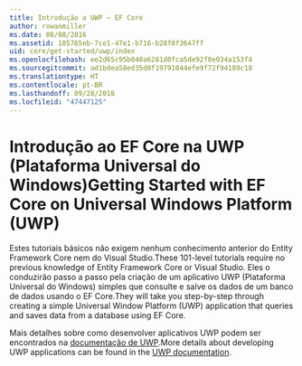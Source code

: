 ```yaml
---
title: Introdução a UWP – EF Core
author: rowanmiller
ms.date: 08/08/2016
ms.assetid: 105765eb-7ce1-47e1-b716-b28f8f3647ff
uid: core/get-started/uwp/index
ms.openlocfilehash: ee2d65c95b040a6281d0fca5de92f0e934a153f4
ms.sourcegitcommit: ad1bdea58ed35d0f19791044efe9f72f94189c18
ms.translationtype: HT
ms.contentlocale: pt-BR
ms.lasthandoff: 09/28/2018
ms.locfileid: "47447125"
---
```

# <a name="getting-started-with-ef-core-on-universal-windows-platform-uwp"></a><span data-ttu-id="6faee-102">Introdução ao EF Core na UWP (Plataforma Universal do Windows)</span><span class="sxs-lookup"><span data-stu-id="6faee-102">Getting Started with EF Core on Universal Windows Platform (UWP)</span></span>

<span data-ttu-id="6faee-103">Estes tutoriais básicos não exigem nenhum conhecimento anterior do Entity Framework Core nem do Visual Studio.</span><span class="sxs-lookup"><span data-stu-id="6faee-103">These 101-level tutorials require no previous knowledge of Entity Framework Core or Visual Studio.</span></span> <span data-ttu-id="6faee-104">Eles o conduzirão passo a passo pela criação de um aplicativo UWP (Plataforma Universal do Windows) simples que consulte e salve os dados de um banco de dados usando o EF Core.</span><span class="sxs-lookup"><span data-stu-id="6faee-104">They will take you step-by-step through creating a simple Universal Window Platform (UWP) application that queries and saves data from a database using EF Core.</span></span>

<span data-ttu-id="6faee-105">Mais detalhes sobre como desenvolver aplicativos UWP podem ser encontrados na [documentação de UWP](https://docs.microsoft.com/windows/uwp/develop/).</span><span class="sxs-lookup"><span data-stu-id="6faee-105">More details about developing UWP applications can be found in the [UWP documentation](https://docs.microsoft.com/windows/uwp/develop/).</span></span>
